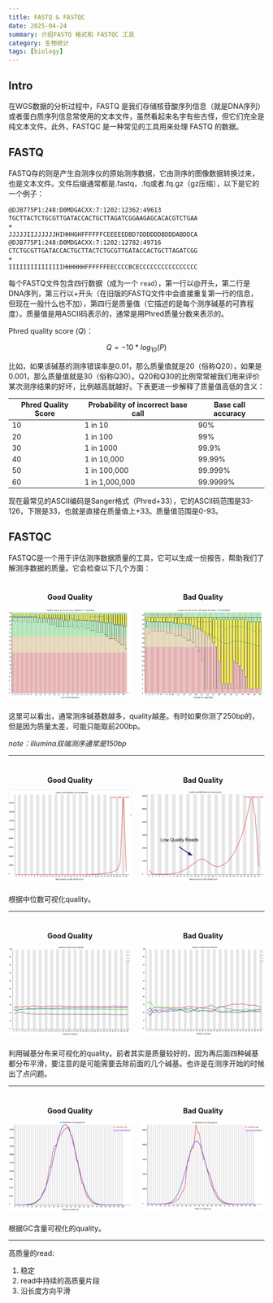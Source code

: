 ```yaml
---
title: FASTQ & FASTQC
date: 2025-04-24
summary: 介绍FASTQ 格式和 FASTQC 工具
category: 生物统计
tags: [biology]
---
```


## Intro

在WGS数据的分析过程中，FASTQ 是我们存储核苷酸序列信息（就是DNA序列）或者蛋白质序列信息常使用的文本文件，虽然看起来名字有些古怪，但它们完全是纯文本文件。此外，FASTQC 是一种常见的工具用来处理 FASTQ 的数据。

## FASTQ

FASTQ存的则是产生自测序仪的原始测序数据，它由测序的图像数据转换过来，也是文本文件。文件后缀通常都是.fastq，.fq或者.fq.gz（gz压缩），以下是它的一个例子：

```text
@DJB775P1:248:D0MDGACXX:7:1202:12362:49613
TGCTTACTCTGCGTTGATACCACTGCTTAGATCGGAAGAGCACACGTCTGAA
+
JJJJJIIJJJJJJHIHHHGHFFFFFFCEEEEEDBD?DDDDDDBDDDABDDCA
@DJB775P1:248:D0MDGACXX:7:1202:12782:49716
CTCTGCGTTGATACCACTGCTTACTCTGCGTTGATACCACTGCTTAGATCGG
+
IIIIIIIIIIIIIIIHHHHHHFFFFFFEECCCCBCECCCCCCCCCCCCCCCC
```

每个FASTQ文件包含四行数据（成为一个 `read`），第一行以@开头，第二行是DNA序列，第三行以+开头（在旧版的FASTQ文件中会直接重复第一行的信息，但现在一般什么也不加），第四行是质量值（它描述的是每个测序碱基的可靠程度）。质量值是用ASCII码表示的，通常是用Phred质量分数来表示的。

Phred quality score ($Q$)：

$$
Q = -10 * log_{10} (P)
$$

比如，如果该碱基的测序错误率是0.01，那么质量值就是20（俗称Q20），如果是0.001，那么质量值就是30（俗称Q30）。Q20和Q30的比例常常被我们用来评价某次测序结果的好坏，比例越高就越好。下表更进一步解释了质量值高低的含义：

| Phred Quality Score | Probability of incorrect base call | Base call accuracy |
| ------------------- | ---------------------------------- | ------------------ |
| 10                  | 1 in 10                            | 90%                |
| 20                  | 1 in 100                           | 99%                |
| 30                  | 1 in 1000                          | 99.9%              |
| 40                  | 1 in 10,000                        | 99.99%             |
| 50                  | 1 in 100,000                       | 99.999%            |
| 60                  | 1 in 1,000,000                     | 99.9999%           |

现在最常见的ASCII编码是Sanger格式（Phred+33），它的ASCII码范围是33-126，下限是33，也就是直接在质量值上+33。质量值范围是0-93。

## FASTQC

FASTQC是一个用于评估测序数据质量的工具，它可以生成一份报告，帮助我们了解测序数据的质量。它会检查以下几个方面：

<div style="display: flex; justify-content: space-between; margin: 20px 0;">
  <div style="width: 48%; text-align: center;">
    <h4 style="margin-bottom: 10px;">Good Quality</h4>
    <img src="./Figures/good1.png" alt="Good Quality Read" style="max-width: 100%;">
  </div>
  <div style="width: 48%; text-align: center;">
    <h4 style="margin-bottom: 10px;">Bad Quality</h4>
    <img src="./Figures/bad1.png" alt="Bad Quality Read" style="max-width: 100%;">
  </div>
</div>

这里可以看出，通常测序碱基数越多，quality越差。有时如果你测了250bp的，但是因为质量太差，可能只能取前200bp。

_note：illumina双端测序通常是150bp_

---

<div style="display: flex; justify-content: space-between; margin: 20px 0;">
  <div style="width: 48%; text-align: center;">
    <h4 style="margin-bottom: 10px;">Good Quality</h4>
    <img src="./Figures/good2.png" alt="Good Quality Read" style="max-width: 100%;">
  </div>
  <div style="width: 48%; text-align: center;">
    <h4 style="margin-bottom: 10px;">Bad Quality</h4>
    <img src="./Figures/bad2.png" alt="Bad Quality Read" style="max-width: 100%;">
  </div>
</div>

根据中位数可视化quality。

---

<div style="display: flex; justify-content: space-between; margin: 20px 0;">
  <div style="width: 48%; text-align: center;">
    <h4 style="margin-bottom: 10px;">Good Quality</h4>
    <img src="./Figures/good3.png" alt="Good Quality Read" style="max-width: 100%;">
  </div>
  <div style="width: 48%; text-align: center;">
    <h4 style="margin-bottom: 10px;">Bad Quality</h4>
    <img src="./Figures/bad3.png" alt="Bad Quality Read" style="max-width: 100%;">
  </div>
</div>

利用碱基分布来可视化的quality。前者其实是质量较好的，因为再后面四种碱基都分布平滑，要注意的是可能需要去除前面的几个碱基。也许是在测序开始的时候出了点问题。

---

<div style="display: flex; justify-content: space-between; margin: 20px 0;">
  <div style="width: 48%; text-align: center;">
    <h4 style="margin-bottom: 10px;">Good Quality</h4>
    <img src="./Figures/good4.png" alt="Good Quality Read" style="max-width: 100%;">
  </div>
  <div style="width: 48%; text-align: center;">
    <h4 style="margin-bottom: 10px;">Bad Quality</h4>
    <img src="./Figures/bad4.png" alt="Bad Quality Read" style="max-width: 100%;">
  </div>
</div>

根据GC含量可视化的quality。

---

高质量的read:

1. 稳定
2. read中持续的高质量片段
3. 沿长度方向平滑
